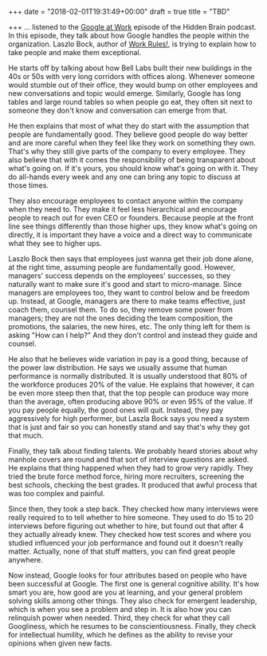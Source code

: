 +++
date = "2018-02-01T19:31:49+00:00"
draft = true
title = "TBD"

+++
... listened to the [Google at Work](https://www.npr.org/2016/06/07/480976042/how-googles-laszlo-bock-is-making-work-better) episode of the Hidden Brain podcast. In this episode, they talk about how Google handles the people within the organization. Laszlo Bock, author of [Work Rules!](https://www.amazon.com/Work-Rules-Insights-Inside-Transform-ebook/dp/B00MEMMVB8/ref=tmm_kin_swatch_0?_encoding=UTF8&sr=8-1&qid=1423767873), is trying to explain how to take people and make them exceptional.

He starts off by talking about how Bell Labs built their new buildings in the 40s or 50s with very long corridors with offices along. Whenever someone would stumble out of their office, they would bump on other employees and new conversations and topic would emerge. Similarly, Google has long tables and large round tables so when people go eat, they often sit next to someone they don't know and conversation can emerge from that.

He then explains that most of what they do start with the assumption that people are fundamentally good. They believe good people do way better and are more careful when they feel like they work on something they own. That's why they still give parts of the company to every employee. They also believe that with it comes the responsibility of being transparent about what's going on. If it's yours, you should know what's going on with it. They do all-hands every week and any one can bring any topic to discuss at those times.

They also encourage employees to contact anyone within the company when they need to. They make it feel less hierarchical and encourage people to reach out for even CEO or founders. Because people at the front line see things differently than those higher ups, they know what's going on directly, it is important they have a voice and a direct way to communicate what they see to higher ups.

Laszlo Bock then says that employees just wanna get their job done alone, at the right time, assuming people are fundamentally good. However, managers' success depends on the employees' successes, so they naturally want to make sure it's good and start to micro-manage. Since managers are employees too, they want to control below and be freedom up. Instead, at Google, managers are there to make teams effective, just coach them, counsel them. To do so, they remove some power from managers; they are not the ones deciding the team composition, the promotions, the salaries, the new hires, etc. The only thing left for them is asking "How can I help?" And they don't control and instead they guide and counsel.

He also that he believes wide variation in pay is a good thing, because of the power law distribution. He says we usually assume that human performance is normally distributed. It is usually understood that 80% of the workforce produces 20% of the value. He explains that however, it can be even more steep then that, that the top people can produce way more than the average, often producing above 90% or even 95% of the value. If you pay people equally, the good ones will quit. Instead, they pay aggressively for high performer, but Laszla Bock says you need a system that is just and fair so you can honestly stand and say that's why they got that much.

Finally, they talk about finding talents. We probably heard stories about why manhole covers are round and that sort of interview questions are asked. He explains that thing happened when they had to grow very rapidly. They tried the brute force method force, hiring more recruiters, screening the best schools, checking the best grades. It produced that awful process that was too complex and painful.

Since then, they took a step back. They checked how many interviews were really required to to tell whether to hire someone. They used to do 15 to 20 interviews before figuring out whether to hire, but found out that after 4 they actually already knew. They checked how test scores and where you studied influenced your job performance and found out it doesn't really matter. Actually, none of that stuff matters, you can find great people anywhere.

Now instead, Google looks for four attributes based on people who have been successful at Google. The first one is general cognitive ability. It's how smart you are, how good are you at learning, and your general problem solving skills among other things. They also check for emergent leadership, which is when you see a problem and step in. It is also how you can relinquish power when needed. Third, they check for what they call Googliness, which he resumes to be conscientiousness. Finally, they check for intellectual humility, which he defines as the ability to revise your opinions when given new facts.